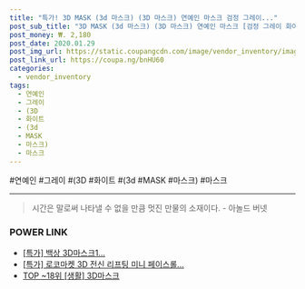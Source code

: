 ```yaml
--- 
title: "특가! 3D MASK (3d 마스크) (3D 마스크) 연예인 마스크 검정 그레이..." 
post_sub_title: "3D MASK (3d 마스크) (3D 마스크) 연예인 마스크 [검정 그레이 화이트]" 
post_money: ₩. 2,180 
post_date: 2020.01.29 
post_img_url: https://static.coupangcdn.com/image/vendor_inventory/images/2017/03/16/11/7/e483c15d-7b67-41cb-9eba-6281ea4869c1.jpg 
post_link_url: https://coupa.ng/bnHU60 
categories: 
  - vendor_inventory 
tags: 
  - 연예인 
  - 그레이 
  - (3D 
  - 화이트 
  - (3d 
  - MASK 
  - 마스크) 
  - 마스크 
--- 
```

  #연예인 #그레이 #(3D #화이트 #(3d #MASK #마스크) #마스크 
<hr> 

> 시간은 말로써 나타낼 수 없을 만큼 멋진 만물의 소재이다. - 아놀드 버넷 


### POWER LINK

* <a href="https://blog.naver.com/santokki14/221788826594" target="_blank">[특가] 백상 3D마스크1...</a>
* <a href="https://blog.naver.com/sakai111/221787715083" target="_blank">[특가] 로코마켓 3D 전신 리프팅 미니 페이스롤...</a>
* <a href="https://blog.naver.com/an0733/221788438883" target="_blank"> TOP ~18위 [생활] 3D마스크</a>
